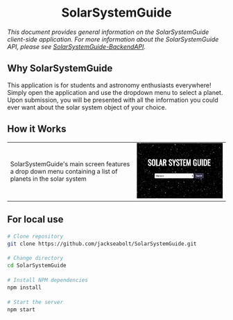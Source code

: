 
<h1 align="center">SolarSystemGuide</h1>
<p><em>This document provides general information on the SolarSystemGuide client-side application.  For more information about the SolarSystemGuide API, please see <a href="https://github.com/jackseabolt/SolarSystemGuide-BackendAPI/blob/master/README.md">SolarSystemGuide-BackendAPI</a>.</em></p>

Why SolarSystemGuide
-------------
This application is for students and astronomy enthusiasts everywhere! Simply open the application and use the dropdown menu to select a planet. Upon submission, you will be presented with all the information you could ever want about the solar system object of your choice. 

How it Works
------------
<table layout="fixed">
  <tr>
    <td width="55%">
      <p>SolarSystemGuide's main screen features a drop down menu containing a list of planets in the solar system</p>
    </td>
    <td width = "40%">
      <img src="/src/images/readme_image.png" max-height="240px" width="auto">
    </td>
  </tr>
</table>

For local use
--------

```bash
# Clone repository
git clone https://github.com/jackseabolt/SolarSystemGuide.git

# Change directory
cd SolarSystemGuide

# Install NPM dependencies
npm install

# Start the server
npm start
```
